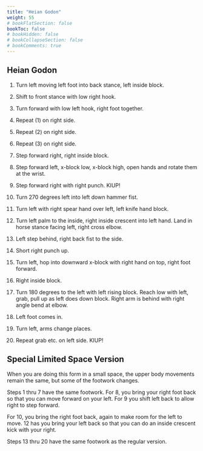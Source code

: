 ```yaml
---
title: "Heian Godon"
weight: 55
# bookFlatSection: false
bookToc: false
# bookHidden: false
# bookCollapseSection: false
# bookComments: true
---
```

## Heian Godon
1.  Turn left moving left foot into back stance, 
    left inside block.
    
2.  Shift to front stance with low right hook. 

3.  Turn forward with low left hook, right foot 
    together.
    
4.  Repeat (1) on right side.

5.  Repeat (2) on right side.

6.  Repeat (3) on right side.

7.  Step forward right, right inside block.

8.  Step forward left, x-block low, x-block high,
    open hands and rotate them at the wrist.
    
9.  Step forward right with right punch. KIUP!
    
10.  Turn 270 degrees left into left down hammer fist.

11. Turn left with right spear hand over left, left
    knife hand block.
    
12. Turn left palm to the inside, right inside crescent
    into left hand. Land in horse stance facing left, 
    right cross elbow.
    
13. Left step behind, right back fist to the side.

14. Short right punch up.

15. Turn left, hop into downward x-block with right
    hand on top, right foot forward.
    
16. Right inside block.

17. Turn 180 degrees to the left with left rising block. 
    Reach low with left, grab, pull up as left does 
    down block. Right arm is behind with right angle 
    bend at elbow.
    
18. Left foot comes in.

19. Turn left, arms change places.

20. Repeat grab etc. on left side. KIUP!

## Special Limited Space Version

When you are doing this form in a small space, the upper body movements
remain the same, but some of the footwork changes.

Steps 1 thru 7 have the same footwork. For 8, you bring your right
foot back so that you can move forward on your left. For 9 you shift left
back to allow right to step forward.

For 10, you bring the right foot back, again to make room
for the left to move.  12 has you bring your left back so
that you can do an inside crescent kick with your right. 

Steps 13 thru 20 have the same footwork as the regular version.
